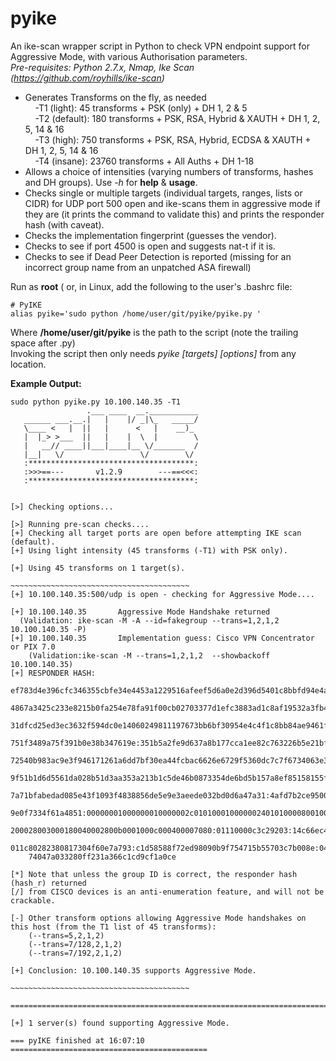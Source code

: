 # pyike
An ike-scan wrapper script in Python to check VPN endpoint support for Aggressive Mode, with various Authorisation parameters.  
*Pre-requisites: Python 2.7.x, Nmap, Ike Scan (https://github.com/royhills/ike-scan)*
<ul>
<li>Generates Transforms on the fly, as needed  <br>
&nbsp;&nbsp;&nbsp;&nbsp;-T1 (light): 45 transforms + PSK (only) + DH 1, 2 & 5  <br>
&nbsp;&nbsp;&nbsp;&nbsp;-T2 (default): 180 transforms + PSK, RSA, Hybrid & XAUTH + DH 1, 2, 5, 14 & 16  <br>
&nbsp;&nbsp;&nbsp;&nbsp;-T3 (high): 750 transforms + PSK, RSA, Hybrid, ECDSA & XAUTH + DH 1, 2, 5, 14 & 16  <br>
&nbsp;&nbsp;&nbsp;&nbsp;-T4 (insane): 23760 transforms + All Auths + DH 1-18  <br>
<li>Allows a choice of intensities (varying numbers of transforms, hashes and DH groups). Use <i>-h</i> for <b>help</b> & <b>usage</b>.
<li>Checks single or multiple targets (individual targets, ranges, lists or CIDR) for UDP port 500 open and ike-scans them in aggressive mode if they are (it prints the command to validate this) and prints the responder hash (with caveat). 
<li>Checks the implementation fingerprint (guesses the vendor).
<li>Checks to see if port 4500 is open and suggests nat-t if it is.
<li>Checks to see if Dead Peer Detection is reported (missing for an incorrect group name from an unpatched ASA firewall)  
</ul>  

Run as **root** ( or, in Linux, add the following to the user's .bashrc file:  
```
# PyIKE  
alias pyike='sudo python /home/user/git/pyike/pyike.py '  
```
Where **/home/user/git/pyike** is the path to the script (note the trailing space after .py)  
Invoking the script then only needs *pyike [targets] [options]* from any location.   


**Example Output:**
```
sudo python pyike.py 10.100.140.35 -T1
                 .___ ____  __.___________ 
   ______ ___.__.|   |    |/ _|\_   _____/ 
   \____ <   |  ||   |      <   |    __)_  
   |  |_> >___  ||   |    |  \  |        \ 
   |   __// ____||___|____|__ \/_______  / 
   |__|   \/                 \/        \/  
   :*************************************:
   :>>>==---       v1.2.9        ---==<<<:
   :*************************************:


[>] Checking options...

[>] Running pre-scan checks....
[+] Checking all target ports are open before attempting IKE scan (default).
[+] Using light intensity (45 transforms (-T1) with PSK only).

[+] Using 45 transforms on 1 target(s).

~~~~~~~~~~~~~~~~~~~~~~~~~~~~~~~~~~~~~~~~
[+] 10.100.140.35:500/udp is open - checking for Aggressive Mode....

[+] 10.100.140.35       Aggressive Mode Handshake returned
  (Validation: ike-scan -M -A --id=fakegroup --trans=1,2,1,2  10.100.140.35 -P)
[+] 10.100.140.35       Implementation guess: Cisco VPN Concentrator or PIX 7.0
    (Validation:ike-scan -M --trans=1,2,1,2  --showbackoff 10.100.140.35)
[+] RESPONDER HASH:  
    ef783d4e396cfc346355cbfe34e4453a1229516afeef5d6a0e2d396d5401c8bbfd94e4a0ef54
    4867a3425c233e8215b0fa254e78fa91f00cb02703377d1efc3883ad1c8af19532a3fb478818
    31dfcd25ed3ec3632f594dc0e14060249811197673bb6bf30954e4c4f1c8bb84ae9461ffb5eb
    751f3489a75f391b0e38b347619e:351b5a2fe9d637a8b177cca1ee82c763226b5e21bf008af
    72540b983ac9e3f946171261a6dd7bf30ea44fcbac6626e6729f5360dc7c7f6734063e3664fb
    9f51b1d6d5561da028b51d3aa353a213b1c5de46b0873354de6bd5b157a8ef85158155f6e174
    7a71bfabedad085e43f1093f4838856de5e9e3aeede032bd0d6a47a31:4afd7b2ce95004cb:
    9e0f7334f61a4851:00000001000000010000002c01010001000000240101000080010001800
    200028003000180040002800b0001000c000400007080:01110000c3c29203:14c66ec47ed4c
    011c80282380817304f60e7a793:c1d58588f72ed98090b9f754715b55703c7b008e:0499668
    74047a033280ff231a366c1cd9cf1a0ce

[*] Note that unless the group ID is correct, the responder hash (hash_r) returned
[/] from CISCO devices is an anti-enumeration feature, and will not be crackable.

[-] Other transform options allowing Aggressive Mode handshakes on this host (from the T1 list of 45 transforms):
    (--trans=5,2,1,2)
    (--trans=7/128,2,1,2)                   
    (--trans=7/192,2,1,2)                   
            
[+] Conclusion: 10.100.140.35 supports Aggressive Mode.

~~~~~~~~~~~~~~~~~~~~~~~~~~~~~~~~~~~~~~~~

===========================================================================

[+] 1 server(s) found supporting Aggressive Mode.

=== pyIKE finished at 16:07:10 ============================================
```
